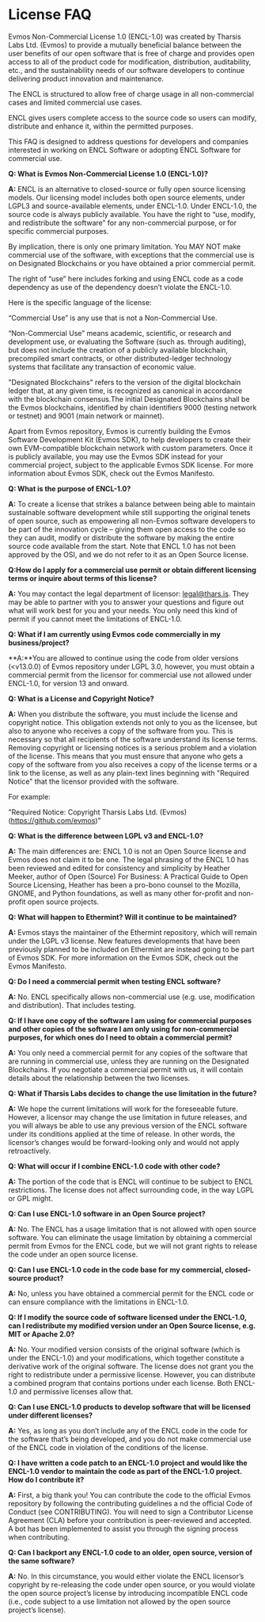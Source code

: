 # License FAQ

Evmos Non-Commercial License 1.0 (ENCL-1.0) was created by Tharsis Labs Ltd.
(Evmos) to provide a mutually beneficial balance between the user benefits of
our open software that is free of charge and provides open access to all of the
product code for modification, distribution, auditability, etc., and the
sustainability needs of our software developers to continue delivering product
innovation and maintenance.

The ENCL is structured to allow free of charge usage
in all non-commercial cases and limited commercial use cases.

ENCL gives users complete access to the source code so users can modify,
distribute and enhance it, within the permitted purposes.

This FAQ is designed to address questions for developers and companies
interested in working on ENCL Software or adopting ENCL Software for commercial
use.


**Q: What is Evmos Non-Commercial License 1.0 (ENCL-1.0)?**

**A:** ENCL is an alternative to closed-source or fully open source licensing
models. Our licensing model includes both open source elements, under LGPL3 and
source-available elements, under ENCL-1.0. Under ENCL-1.0, the source code is
always publicly available. You have the right to “use, modify, and redistribute
the software” for any non-commercial purpose, or for specific commercial
purposes.

By implication, there is only one primary limitation. You MAY NOT make
commercial use of the software, with exceptions that the commercial use is on
Designated Blockchains or you have obtained a prior commercial permit.

The right of “use” here includes forking and using ENCL code as
a code dependency as use of the dependency doesn’t violate the ENCL-1.0.

Here is the specific language of the license:

“Commercial Use” is any use that is not a Non-Commercial Use.

“Non-Commercial Use” means academic, scientific, or research and development use,
or evaluating the Software (such as. through auditing),
but does not include the creation of a publicly available blockchain, precompiled smart contracts, or other
distributed-ledger technology systems that facilitate any transaction of economic value.

"Designated Blockchains" refers to the version of the digital blockchain ledger that, at any given time,
is recognized as canonical in accordance with the blockchain consensus.The initial Designated Blockchains
shall be the Evmos blockchains,
identified by chain identifiers 9000 (testing network or testnet) and 9001 (main network or mainnet).

Apart from Evmos repository, Evmos is currently building the Evmos Software Development Kit (Evmos SDK),
to help developers to create their own EVM-compatible blockchain network with custom parameters.
Once it is publicly available, you may use the Evmos SDK instead for your commercial project,
subject to the applicable Evmos SDK license. For more information about Evmos SDK, check out the Evmos Manifesto.

**Q: What is the purpose of ENCL-1.0?**

**A:** To create a license that strikes a balance between being able to maintain sustainable
software development while still supporting the original tenets of open source,
such as empowering all non-Evmos software developers to be part of the innovation cycle
– giving them open access to the code so they can audit,
modify or distribute the software by making the entire source code available from the start.
Note that ENCL 1.0 has not been approved by the OSI, and we do not refer to it as an Open Source license.

**Q:How do I apply for a commercial use permit or obtain different licensing terms or inquire about terms of this license?**

**A:** You may contact the legal department of licensor: legal@thars.is.
They may be able to partner with you to answer your questions and figure out what will work best for you and your needs.
You only need this kind of permit if you cannot meet the limitations of ENCL-1.0.

**Q: What if I am currently using Evmos code commercially in my business/project?**

**A:**You are allowed to continue using the code from older versions (<v13.0.0) of Evmos repository under LGPL 3.0,
however, you must obtain a commercial permit from the licensor for commercial use not allowed under ENCL-1.0,
for version 13 and onward.

**Q: What is a License and Copyright Notice?**

**A:** When you distribute the software, you must include the license and copyright notice.
This obligation extends not only to you as the licensee, but also to anyone who receives a copy of the software from you.
This is necessary so that all recipients of the software understand its license terms.
Removing copyright or licensing notices is a serious problem and a violation of the license.
This means that you must ensure that anyone who gets a copy of the software from you also receives a copy of the
license terms or a link to the license, as well as any plain-text lines beginning with "Required Notice" that the
licensor provided with the software.

For example:

"Required Notice: Copyright Tharsis Labs Ltd. (Evmos)(https://github.com/evmos)"

**Q: What is the difference between LGPL v3 and ENCL-1.0?**

**A:** The main differences are:
ENCL 1.0 is not an Open Source license and Evmos does not claim it to be one.
The legal phrasing of the ENCL 1.0 has been reviewed and edited for consistency and simplicity by Heather Meeker,
author of Open (Source) For Business: A Practical Guide to Open Source Licensing,
Heather has been a pro-bono counsel to the Mozilla, GNOME, and Python foundations, as well as many other for-profit
and non-profit open source projects.

**Q: What will happen to Ethermint? Will it continue to be maintained?**

**A:** Evmos stays the maintainer of the Ethermint repository, which will remain under the LGPL v3 license.
New features developments that have been previously planned to be included
on Ethermint are instead going to be part of Evmos SDK.
For more information on the Evmos SDK, check out the Evmos Manifesto.

**Q: Do I need a commercial permit when testing ENCL software?**

**A:** No. ENCL specifically allows non-commercial use (e.g. use, modification and distribution). That includes testing.

**Q: If I have one copy of the software I am using for commercial purposes and other copies of the software I am only using for non-commercial purposes, for which ones do I need to obtain a commercial permit?**

**A:** You only need a commercial permit for any copies of the software that are running in commercial use,
unless they are running on the Designated Blockchains.
If you negotiate a commercial permit with us, it will contain details about the relationship between the two licenses.

**Q: What if Tharsis Labs  decides to change the use limitation in the future?**

**A:** We hope the current limitations will work for the foreseeable future. However, a licensor may change the use
limitation in future releases, and you will always be able to use any previous version of the ENCL software under its
conditions applied at the time of release. In other words,
the licensor’s changes would be forward-looking only and would not apply retroactively.

**Q: What will occur if I combine ENCL-1.0 code with other code?**

**A:** The portion of the code that is ENCL will continue to be subject to ENCL restrictions.
The license does not affect surrounding code, in the way LGPL or GPL might.

**Q: Can I use ENCL-1.0 software in an Open Source project?**

**A:**  No. The ENCL has a usage limitation that is not allowed with open source software.
You can eliminate the usage limitation by obtaining a commercial permit from Evmos for the ENCL code,
but we will not grant rights to release the code under an open source license.

**Q: Can I use ENCL-1.0 code in the code base for my commercial, closed-source product?**

**A:** No, unless you have obtained a commercial permit for the ENCL code
or can ensure compliance with the limitations in ENCL-1.0.

**Q: If I modify the source code of software licensed under the ENCL-1.0, can I redistribute my modified version under an Open Source license, e.g. MIT or Apache 2.0?**

**A:** No. Your modified version consists of the original software (which is under the ENCL-1.0) and your modifications,
which together constitute a derivative work of the original software.
The license does not grant you the right to redistribute under a permissive license.
However, you can distribute a combined program that contains portions under each license.
Both ENCL-1.0 and permissive licenses allow that.

**Q: Can I use ENCL-1.0 products to develop software that will be licensed under different licenses?**

**A:** Yes, as long as you don’t include any of the ENCL code in the code for the software that’s being developed,
and you do not make commercial use of the ENCL code in violation of the conditions of the license.

**Q: I have written a code patch to an ENCL-1.0 project and would like the ENCL-1.0 vendor to maintain the code as part of the ENCL-1.0 project. How do I contribute it?**

**A:** First, a big thank you! You can contribute the code to the official Evmos repository
by following the contributing guidelines a
nd the official Code of Conduct (see CONTRIBUTING).
You will need to sign a Contributor License Agreement (CLA) before your contribution
is peer-reviewed and accepted. A bot has been implemented to assist you through the signing process when contributing.

**Q: Can I backport any ENCL-1.0 code to an older, open source, version of the same software?**

**A:** No. In this circumstance, you would either violate the ENCL licensor’s copyright
by re-releasing the code under open source, or you would violate the open source project’s license
by introducing incompatible ENCL code (i.e., code subject to a use limitation not allowed by the open source project’s license).

